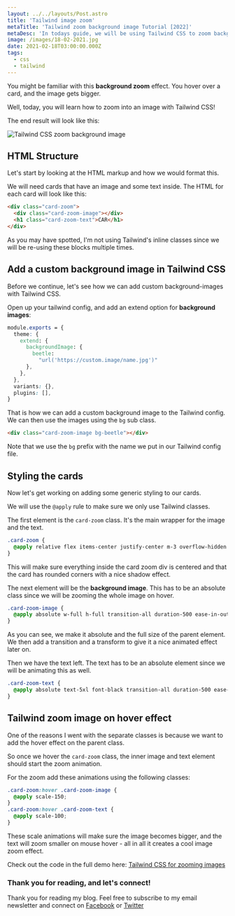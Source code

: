 ```yaml
---
layout: ../../layouts/Post.astro
title: 'Tailwind image zoom'
metaTitle: 'Tailwind zoom background image Tutorial [2022]'
metaDesc: 'In todays guide, we will be using Tailwind CSS to zoom background images on mouse hover. See the code examples in the live demo!'
image: /images/18-02-2021.jpg
date: 2021-02-18T03:00:00.000Z
tags:
  - css
  - tailwind
---
```


You might be familiar with this **background zoom** effect. You hover over a card, and the image gets bigger.

Well, today, you will learn how to zoom into an image with Tailwind CSS!

The end result will look like this:

![Tailwind CSS zoom background image](https://cdn.hashnode.com/res/hashnode/image/upload/v1613210086987/7MnvkyrCY.gif)

## HTML Structure

Let's start by looking at the HTML markup and how we would format this.

We will need cards that have an image and some text inside. The HTML for each card will look like this:

```html
<div class="card-zoom">
  <div class="card-zoom-image"></div>
  <h1 class="card-zoom-text">CAR</h1>
</div>
```

As you may have spotted, I'm not using Tailwind's inline classes since we will be re-using these blocks multiple times.

## Add a custom background image in Tailwind CSS

Before we continue, let's see how we can add custom background-images with Tailwind CSS.

Open up your tailwind config, and add an extend option for **background images**:

```css
module.exports = {
  theme: {
    extend: {
      backgroundImage: {
        beetle:
          "url('https://custom.image/name.jpg')"
      },
    },
  },
  variants: {},
  plugins: [],
}
```

That is how we can add a custom background image to the Tailwind config. We can then use the images using the `bg` sub class.

```html
<div class="card-zoom-image bg-beetle"></div>
```

Note that we use the `bg` prefix with the name we put in our Tailwind config file.

## Styling the cards

Now let's get working on adding some generic styling to our cards.

We will use the `@apply` rule to make sure we only use Tailwind classes.

The first element is the `card-zoom` class. It's the main wrapper for the image and the text.

```css
.card-zoom {
  @apply relative flex items-center justify-center m-3 overflow-hidden shadow-xl w-60 h-60 rounded-2xl;
}
```

This will make sure everything inside the card zoom div is centered and that the card has rounded corners with a nice shadow effect.

The next element will be the **background image**. This has to be an absolute class since we will be zooming the whole image on hover.

```css
.card-zoom-image {
  @apply absolute w-full h-full transition-all duration-500 ease-in-out transform bg-center bg-cover;
}
```

As you can see, we make it absolute and the full size of the parent element. We then add a transition and a transform to give it a nice animated effect later on.

Then we have the text left. The text has to be an absolute element since we will be animating this as well.

```css
.card-zoom-text {
  @apply absolute text-5xl font-black transition-all duration-500 ease-in-out transform scale-150 text-gray-50 opacity-60;
}
```

## Tailwind zoom image on hover effect

One of the reasons I went with the separate classes is because we want to add the hover effect on the parent class.

So once we hover the `card-zoom` class, the inner image and text element should start the zoom animation.

For the zoom add these animations using the following classes:

```css
.card-zoom:hover .card-zoom-image {
  @apply scale-150;
}
.card-zoom:hover .card-zoom-text {
  @apply scale-100;
}
```

These scale animations will make sure the image becomes bigger, and the text will zoom smaller on mouse hover - all in all it creates a cool image zoom effect.

Check out the code in the full demo here: [Tailwind CSS for zooming images](https://play.tailwindcss.com/bJGtVPu4BT)

### Thank you for reading, and let's connect!

Thank you for reading my blog. Feel free to subscribe to my email newsletter and connect on [Facebook](https://www.facebook.com/DailyDevTipsBlog) or [Twitter](https://twitter.com/DailyDevTips1)
